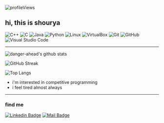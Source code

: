 ![profileViews](https://enihmv5bm33qwsq.m.pipedream.net/?username=danger-ahead)
## hi, this is shourya
![C++](https://img.shields.io/badge/-C++-00599C?logo=C++&logoColor=white&style=for-the-badge)
![C](https://img.shields.io/badge/-A8B9CC?logo=C&logoColor=white&style=for-the-badge)
![Java](https://img.shields.io/badge/-Java-FF0055?logo=Java&logoColor=white&style=for-the-badge)
![Python](https://img.shields.io/badge/-Python-3776AB?logo=Python&logoColor=white&style=for-the-badge)
![Linux](https://img.shields.io/badge/-Linux-FCC624?logo=Linux&logoColor=white&style=for-the-badge)
![VirtualBox](https://img.shields.io/badge/-VirtualBox-183A61?logo=VirtualBox&logoColor=white&style=for-the-badge)
![Git](https://img.shields.io/badge/-Git-F05032?logo=Git&logoColor=white&style=for-the-badge)
![GitHub](https://img.shields.io/badge/-GitHub-181717?logo=GitHub&logoColor=white&style=for-the-badge)
![Visual Studio Code](https://img.shields.io/badge/-Visual%20Studio%20Code-007ACC?logo=Visual%20Studio%20Code&logoColor=white&style=for-the-badge)

----

![danger-ahead's github stats](https://github-readme-stats.vercel.app/api?username=danger-ahead&show_icons=true&include_all_commits=true&theme=react)

![GitHub Streak](https://github-readme-streak-stats.herokuapp.com/?user=danger-ahead&theme=react)

![Top Langs](https://github-readme-stats.vercel.app/api/top-langs/?username=danger-ahead&theme=react)

-  i'm interested in competitive programming
-  i feel tired almost always

----

### find me
[![Linkedin Badge](https://img.shields.io/badge/-shourya--shikhar-blue?style=flat-square&logo=Linkedin&logoColor=white&link=https://www.linkedin.com/in/shourya-shikhar/)](https://www.linkedin.com/in/shourya-shikhar/)
[![Mail Badge](https://img.shields.io/badge/-danger.ahead@pm.me-4B0082?style=flat-square&logo=Email&logoColor=white&link=mailto:danger.ahead@pm.me)](mailto:danger.ahead@pm.me)
